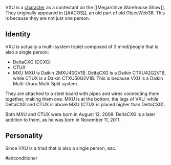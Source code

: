 VXU is a [character](Characters) as a contestant on the [[Megarchive Warehouse Show]]. They originally appeared in [[AACOS]], an old part of old ObjecWeb36. This is because they are not just one person.

## Identity

VXU is actually a multi-system triplet composed of 3 mind/people that is also a single person:
- DeltaCXG (DCXG)
- CTUX
- MXU
MXU is Daikin 2MXU40GV1B. DeltaCXG is a Daikin CTXU42G2V1B, while CTUX is a Daikin CTXU50G2V1B. This is because VXU is a Daikin Multi-Ururu Multi-Split system.

They are attached to a steel board with pipes and wires connecting them together, making them one. MXU is at the bottom, the legs of VXU, while DeltaCXG and CTUX is above MXU (CTUX is placed higher than DeltaCXG).

Both MXU and CTUX were born in August 12, 2008. DeltaCXG is a later addition to them, as he was born in November 11, 2011.

## Personality

Since VXU is a triad that is also a single person, eac.



#airconditioner